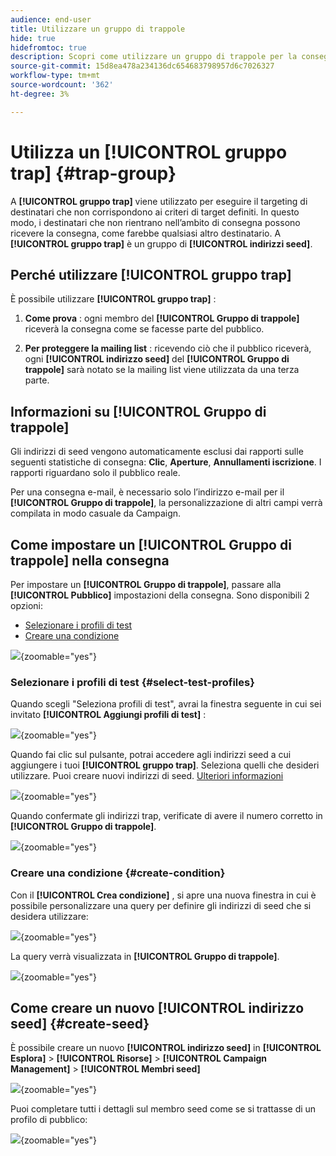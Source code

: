 ```yaml
---
audience: end-user
title: Utilizzare un gruppo di trappole
hide: true
hidefromtoc: true
description: Scopri come utilizzare un gruppo di trappole per la consegna nell’interfaccia utente web di Campaign
source-git-commit: 15d8ea478a234136dc654683798957d6c7026327
workflow-type: tm+mt
source-wordcount: '362'
ht-degree: 3%

---
```


# Utilizza un **[!UICONTROL gruppo trap]** {#trap-group}

A **[!UICONTROL gruppo trap]** viene utilizzato per eseguire il targeting di destinatari che non corrispondono ai criteri di target definiti. In questo modo, i destinatari che non rientrano nell’ambito di consegna possono ricevere la consegna, come farebbe qualsiasi altro destinatario.
A **[!UICONTROL gruppo trap]** è un gruppo di **[!UICONTROL indirizzi seed]**.

## Perché utilizzare **[!UICONTROL gruppo trap]**

È possibile utilizzare **[!UICONTROL gruppo trap]** :

1. **Come prova** : ogni membro del **[!UICONTROL Gruppo di trappole]** riceverà la consegna come se facesse parte del pubblico.


1. **Per proteggere la mailing list** : ricevendo ciò che il pubblico riceverà, ogni **[!UICONTROL indirizzo seed]** del **[!UICONTROL Gruppo di trappole]** sarà notato se la mailing list viene utilizzata da una terza parte.

## Informazioni su **[!UICONTROL Gruppo di trappole]**

Gli indirizzi di seed vengono automaticamente esclusi dai rapporti sulle seguenti statistiche di consegna: **Clic**, **Aperture**, **Annullamenti iscrizione**. I rapporti riguardano solo il pubblico reale.

Per una consegna e-mail, è necessario solo l’indirizzo e-mail per il **[!UICONTROL Gruppo di trappole]**, la personalizzazione di altri campi verrà compilata in modo casuale da Campaign.

## Come impostare un **[!UICONTROL Gruppo di trappole]** nella consegna

Per impostare un **[!UICONTROL Gruppo di trappole]**, passare alla **[!UICONTROL Pubblico]** impostazioni della consegna. Sono disponibili 2 opzioni:
- [Selezionare i profili di test](#select-test-profile)
- [Creare una condizione](#create-condition)

![](assets/trap-group.png){zoomable="yes"}

### Selezionare i profili di test {#select-test-profiles}

Quando scegli &quot;Seleziona profili di test&quot;, avrai la finestra seguente in cui sei invitato **[!UICONTROL Aggiungi profili di test]** :

![](assets/trap-no-test-profile.png){zoomable="yes"}

Quando fai clic sul pulsante, potrai accedere agli indirizzi seed a cui aggiungere i tuoi **[!UICONTROL gruppo trap]**. Seleziona quelli che desideri utilizzare.
Puoi creare nuovi indirizzi di seed. [Ulteriori informazioni](#create-seed)

![](assets/trap-select-test-profiles.png){zoomable="yes"}

Quando confermate gli indirizzi trap, verificate di avere il numero corretto in **[!UICONTROL Gruppo di trappole]**.

![](assets/trap-check.png){zoomable="yes"}

### Creare una condizione {#create-condition}

Con il **[!UICONTROL Crea condizione]** , si apre una nuova finestra in cui è possibile personalizzare una query per definire gli indirizzi di seed che si desidera utilizzare:

![](assets/trap-create-condition.png){zoomable="yes"}

La query verrà visualizzata in **[!UICONTROL Gruppo di trappole]**.

![](assets/trap-custom.png){zoomable="yes"}

## Come creare un nuovo **[!UICONTROL indirizzo seed]** {#create-seed}

È possibile creare un nuovo **[!UICONTROL indirizzo seed]** in **[!UICONTROL Esplora]** > **[!UICONTROL Risorse]** > **[!UICONTROL Campaign Management]** > **[!UICONTROL Membri seed]**

![](assets/trap-create.png){zoomable="yes"}

Puoi completare tutti i dettagli sul membro seed come se si trattasse di un profilo di pubblico:

![](assets/trap-create-contact.png){zoomable="yes"}